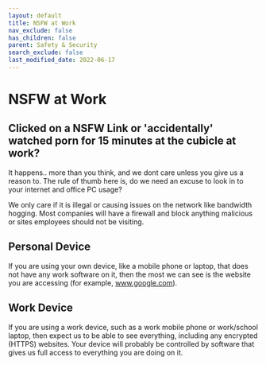 ```yaml
---
layout: default
title: NSFW at Work
nav_exclude: false
has_children: false
parent: Safety & Security
search_exclude: false
last_modified_date: 2022-06-17
---
```

# NSFW at Work
## Clicked on a NSFW Link or 'accidentally' watched porn for 15 minutes at the cubicle at work? 
It happens.. more than you think, and we dont care unless you give us a reason to. The rule of thumb here is, do we need an excuse to look in to your internet and office PC usage? 

We only care if it is illegal or causing issues on the network like bandwidth hogging. Most companies will have a firewall and block anything malicious or sites employees should not be visiting. 

## Personal Device
If you are using your own device, like a mobile phone or laptop, that does not have any work software on it, then the most we can see is the website you are accessing (for example, www.google.com).

## Work Device 
If you are using a work device, such as a work mobile phone or work/school laptop, then expect us to be able to see everything, including any encrypted (HTTPS) websites. Your device will probably be controlled by software that gives us full access to everything you are doing on it.
